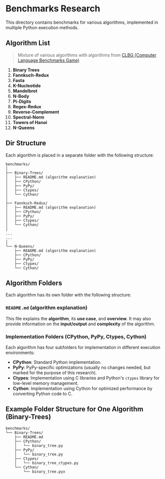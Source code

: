 # Benchmarks Research

This directory contains benchmarks for various algorithms, implemented in multiple Python execution methods.

## Algorithm List
> Mixture of various algorithms with algorithms from [CLBG (Computer Language Benchmarks Game)](https://en.wikipedia.org/wiki/The_Computer_Language_Benchmarks_Game)

1. **Binary Trees**
2. **Fannkuch-Redux**
3. **Fasta**
4. **K-Nucleotide**
5. **Mandelbrot**
6. **N-Body**
7. **Pi-Digits**
8. **Regex-Redux**
9. **Reverse-Complement**
10. **Spectral-Norm**
11. **Towers of Hanoi**
12. **N-Queens**

## Dir Structure

Each algorithm is placed in a separate folder with the following structure:

```
benchmarks/
│
├── Binary-Trees/
│   ├── README.md (algorithm explanation)
│   ├── CPython/
│   ├── PyPy/
│   ├── Ctypes/
│   └── Cython/
│
├── Fannkuch-Redux/
│   ├── README.md (algorithm explanation)
│   ├── CPython/
│   ├── PyPy/
│   ├── Ctypes/
│   └── Cython/
│
...
...
│
└── N-Queens/
    ├── README.md (algorithm explanation)
    ├── CPython/
    ├── PyPy/
    ├── Ctypes/
    └── Cython/
```

## Algorithm Folders

Each algorithm has its own folder with the following structure:

### `README.md` (algorithm explanation)
This file explains the **algorithm**, its **use case**, and **overview**. It may also provide information on the **input/output** and **complexity** of the algorithm.

### Implementation Folders (CPython, PyPy, Ctypes, Cython)
Each algorithm has four subfolders for implementation in different execution environments:

- **CPython**: Standard Python implementation.
- **PyPy**: PyPy-specific optimizations (usually no changes needed, but marked for the purpose of this research).
- **Ctypes**: Implementation using C libraries and Python's `ctypes` library for low-level memory management.
- **Cython**: Implementation using Cython for optimized performance by converting Python code to C.


## Example Folder Structure for One Algorithm (Binary-Trees)

```
benchmarks/
└── Binary-Trees/
    ├── README.md
    ├── CPython/
    │   └── binary_tree.py
    ├── PyPy/
    │   └── binary_tree.py
    ├── Ctypes/
    │   └── binary_tree_ctypes.py
    └── Cython/
        └── binary_tree.pyx
```